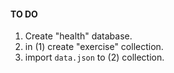 #### TO DO

1. Create "health" database.
2. in (1) create "exercise" collection.
3. import `data.json` to (2) collection.
